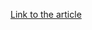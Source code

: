 [Link to the article](https://www.crowdstrike.com/en-us/blog/patch-tuesday-analysis-december-2024/)
